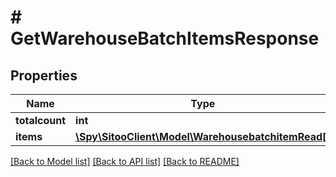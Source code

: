 # # GetWarehouseBatchItemsResponse

## Properties

Name | Type | Description | Notes
------------ | ------------- | ------------- | -------------
**totalcount** | **int** |  |
**items** | [**\Spy\SitooClient\Model\WarehousebatchitemRead[]**](WarehousebatchitemRead.md) |  |

[[Back to Model list]](../../README.md#models) [[Back to API list]](../../README.md#endpoints) [[Back to README]](../../README.md)
